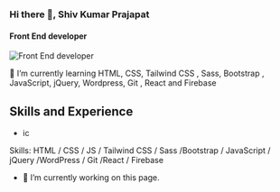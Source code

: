 ### Hi there 👋, Shiv Kumar Prajapat
#### Front End developer
![Front End developer](https://www.trickyenough.com/wp-content/uploads/2020/08/development-scaled.jpg)

🌱 I’m currently learning HTML, CSS, Tailwind CSS , Sass, Bootstrap , JavaScript, jQuery, Wordpress, Git , React and Firebase

## Skills and Experience
* ic

Skills: HTML / CSS / JS / Tailwind CSS / Sass /Bootstrap / JavaScript / jQuery /WordPress / Git  /React  / Firebase

- 🔭 I’m currently working on this page. 

